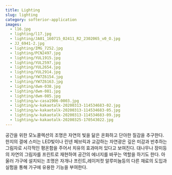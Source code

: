 ```yaml
---
title: Lighting
slug: lighting
category: softerior-application
images:
  - l16.jpg
  - lighting/l17.jpg
  - lighting/JA01_160715_02411_R2_2302065_v0_O.jpg
  - JJ_6941-2.jpg
  - lighting/IMG_7252.jpg
  - lighting/PCN2497.jpg
  - lighting/YUL1915.jpg
  - lighting/YUL2597.jpg
  - lighting/YUL2654.jpg
  - lighting/YUL2914.jpg
  - lighting/YW7Z6154.jpg
  - lighting/YW7Z6163.jpg
  - lighting/dwm-038.jpg
  - lighting/dwm-081.jpg
  - lighting/dwm-085.jpg
  - lighting/w-casa1906-0003.jpg
  - lighting/w-kakaotalk-20200313-114534683-02.jpg
  - lighting/w-kakaotalk-20200313-114534683-05.jpg
  - lighting/w-kakaotalk-20200313-114534683-09.jpg
  - lighting/w-kakaotalk-20200325-170543022.jpg
---
```


공간을 위한 모노콜렉션의 조명은 자연의 빛을 닮은 온화하고 단아한 질감을 추구한다.한지의 결에 스미는 LED빛이나 린넨 페브릭과 교감하는 자연광은 깊은 미감과 반추하는 그림자로 시각적인 평온함을 주어서 치유의 효과마저 있다고 보여진다. 대나무나 장미등의 자연의 그림자를 프린트로 재현하여 공간의 에너지를 바꾸는 역할을 하기도 한다.
아울러 가구에 설치되는 조명은 자개나 프린트,레이저컷 알루미늄등의 다른 재료의 도입과 실험을 통해 가구에 유용한 기능을 부여한다.
